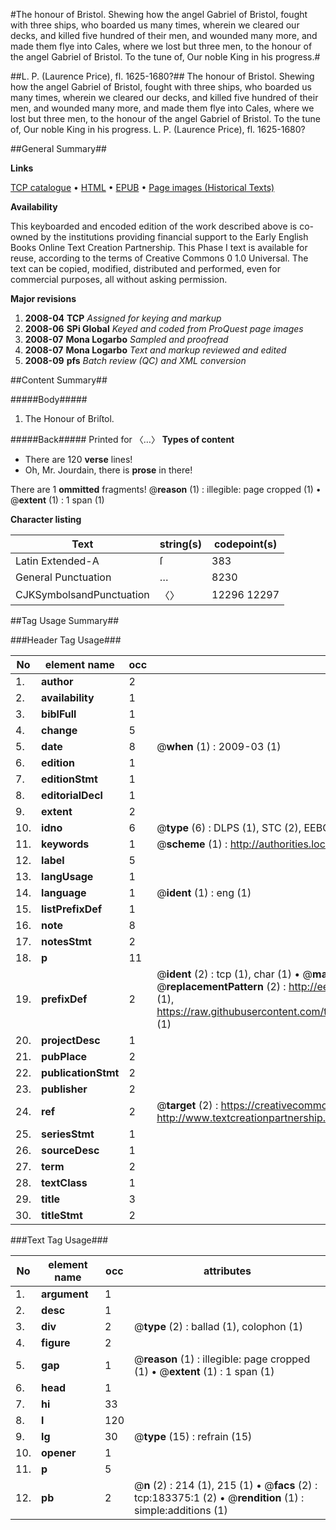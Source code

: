#The honour of Bristol. Shewing how the angel Gabriel of Bristol, fought with three ships, who boarded us many times, wherein we cleared our decks, and killed five hundred of their men, and wounded many more, and made them flye into Cales, where we lost but three men, to the honour of the angel Gabriel of Bristol. To the tune of, Our noble King in his progress.#

##L. P. (Laurence Price), fl. 1625-1680?##
The honour of Bristol. Shewing how the angel Gabriel of Bristol, fought with three ships, who boarded us many times, wherein we cleared our decks, and killed five hundred of their men, and wounded many more, and made them flye into Cales, where we lost but three men, to the honour of the angel Gabriel of Bristol. To the tune of, Our noble King in his progress.
L. P. (Laurence Price), fl. 1625-1680?

##General Summary##

**Links**

[TCP catalogue](http://www.ota.ox.ac.uk/tcp/)  • 
[HTML](http://tei.it.ox.ac.uk/tcp/Texts-HTML/free/B04/B04817.html)  • 
[EPUB](http://tei.it.ox.ac.uk/tcp/Texts-EPUB/free/B04/B04817.epub) • 
[Page images (Historical Texts)](https://data.historicaltexts.jisc.ac.uk/view?pubId=eebo-99884892e&pageId=eebo-99884892e-183375-1)

**Availability**

This keyboarded and encoded edition of the
	       work described above is co-owned by the institutions
	       providing financial support to the Early English Books
	       Online Text Creation Partnership. This Phase I text is
	       available for reuse, according to the terms of Creative
	       Commons 0 1.0 Universal. The text can be copied,
	       modified, distributed and performed, even for
	       commercial purposes, all without asking permission.

**Major revisions**

1. __2008-04__ __TCP__ *Assigned for keying and markup*
1. __2008-06__ __SPi Global__ *Keyed and coded from ProQuest page images*
1. __2008-07__ __Mona Logarbo__ *Sampled and proofread*
1. __2008-07__ __Mona Logarbo__ *Text and markup reviewed and edited*
1. __2008-09__ __pfs__ *Batch review (QC) and XML conversion*

##Content Summary##

#####Body#####

1. The Honour of Briſtol.

#####Back#####
Printed for 〈…〉
**Types of content**

  * There are 120 **verse** lines!
  * Oh, Mr. Jourdain, there is **prose** in there!

There are 1 **ommitted** fragments! 
 @__reason__ (1) : illegible: page cropped (1)  •  @__extent__ (1) : 1 span (1)

**Character listing**


|Text|string(s)|codepoint(s)|
|---|---|---|
|Latin Extended-A|ſ|383|
|General Punctuation|…|8230|
|CJKSymbolsandPunctuation|〈〉|12296 12297|

##Tag Usage Summary##

###Header Tag Usage###

|No|element name|occ|attributes|
|---|---|---|---|
|1.|__author__|2||
|2.|__availability__|1||
|3.|__biblFull__|1||
|4.|__change__|5||
|5.|__date__|8| @__when__ (1) : 2009-03 (1)|
|6.|__edition__|1||
|7.|__editionStmt__|1||
|8.|__editorialDecl__|1||
|9.|__extent__|2||
|10.|__idno__|6| @__type__ (6) : DLPS (1), STC (2), EEBO-CITATION (1), PROQUEST (1), VID (1)|
|11.|__keywords__|1| @__scheme__ (1) : http://authorities.loc.gov/ (1)|
|12.|__label__|5||
|13.|__langUsage__|1||
|14.|__language__|1| @__ident__ (1) : eng (1)|
|15.|__listPrefixDef__|1||
|16.|__note__|8||
|17.|__notesStmt__|2||
|18.|__p__|11||
|19.|__prefixDef__|2| @__ident__ (2) : tcp (1), char (1)  •  @__matchPattern__ (2) : ([0-9\-]+):([0-9IVX]+) (1), (.+) (1)  •  @__replacementPattern__ (2) : http://eebo.chadwyck.com/downloadtiff?vid=$1&page=$2 (1), https://raw.githubusercontent.com/textcreationpartnership/Texts/master/tcpchars.xml#$1 (1)|
|20.|__projectDesc__|1||
|21.|__pubPlace__|2||
|22.|__publicationStmt__|2||
|23.|__publisher__|2||
|24.|__ref__|2| @__target__ (2) : https://creativecommons.org/publicdomain/zero/1.0/ (1), http://www.textcreationpartnership.org/docs/. (1)|
|25.|__seriesStmt__|1||
|26.|__sourceDesc__|1||
|27.|__term__|2||
|28.|__textClass__|1||
|29.|__title__|3||
|30.|__titleStmt__|2||


###Text Tag Usage###

|No|element name|occ|attributes|
|---|---|---|---|
|1.|__argument__|1||
|2.|__desc__|1||
|3.|__div__|2| @__type__ (2) : ballad (1), colophon (1)|
|4.|__figure__|2||
|5.|__gap__|1| @__reason__ (1) : illegible: page cropped (1)  •  @__extent__ (1) : 1 span (1)|
|6.|__head__|1||
|7.|__hi__|33||
|8.|__l__|120||
|9.|__lg__|30| @__type__ (15) : refrain (15)|
|10.|__opener__|1||
|11.|__p__|5||
|12.|__pb__|2| @__n__ (2) : 214 (1), 215 (1)  •  @__facs__ (2) : tcp:183375:1 (2)  •  @__rendition__ (1) : simple:additions (1)|
